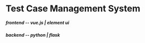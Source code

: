 # Test Case Management System
##### frontend -- vue.js | element ui
##### backend  -- python | flask
